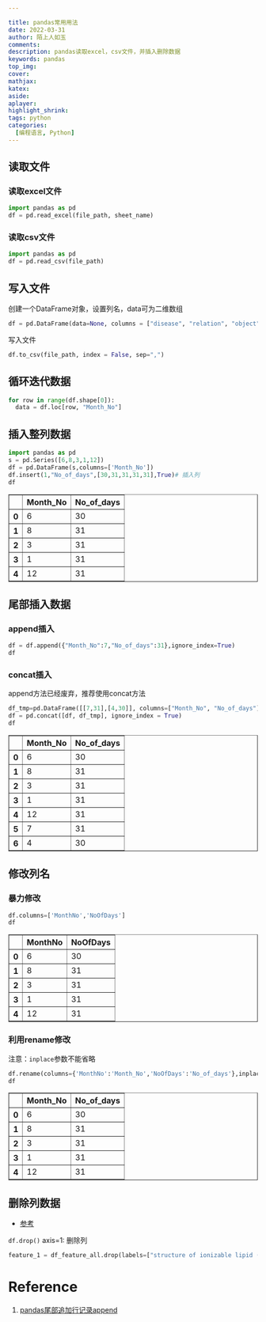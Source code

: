 ```yaml
---

title: pandas常用用法
date: 2022-03-31
author: 陌上人如玉
comments:
description: pandas读取excel，csv文件，并插入删除数据
keywords: pandas
top_img:
cover:
mathjax:
katex:
aside:
aplayer:
highlight_shrink:
tags: python
categories:
  [编程语言, Python]
---
```


## 读取文件

### 读取excel文件

```python
import pandas as pd
df = pd.read_excel(file_path, sheet_name)
```

### 读取csv文件

```python
import pandas as pd
df = pd.read_csv(file_path)
```

## 写入文件

创建一个DataFrame对象，设置列名，data可为二维数组

```python
df = pd.DataFrame(data=None, columns = ["disease", "relation", "object"])
```

写入文件

```python
df.to_csv(file_path, index = False, sep=",")
```



## 循环迭代数据

```python
for row in range(df.shape[0]):
  data = df.loc[row, "Month_No"] 
```



## 插入整列数据

```python
import pandas as pd
s = pd.Series([6,8,3,1,12])
df = pd.DataFrame(s,columns=['Month_No'])
df.insert(1,"No_of_days",[30,31,31,31,31],True)# 插入列
df
```
<table border="1" class="dataframe">
  <thead>
    <tr style="text-align: right;">
      <th></th>
      <th>Month_No</th>
      <th>No_of_days</th>
    </tr>
  </thead>
  <tbody>
    <tr>
      <th>0</th>
      <td>6</td>
      <td>30</td>
    </tr>
    <tr>
      <th>1</th>
      <td>8</td>
      <td>31</td>
    </tr>
    <tr>
      <th>2</th>
      <td>3</td>
      <td>31</td>
    </tr>
    <tr>
      <th>3</th>
      <td>1</td>
      <td>31</td>
    </tr>
    <tr>
      <th>4</th>
      <td>12</td>
      <td>31</td>
    </tr>
  </tbody>
</table>

## 尾部插入数据
### append插入
```python
df = df.append({"Month_No":7,"No_of_days":31},ignore_index=True)
df
```
### concat插入

append方法已经废弃，推荐使用concat方法

```python
df_tmp=pd.DataFrame([[7,31],[4,30]], columns=["Month_No", "No_of_days"])
df = pd.concat([df, df_tmp], ignore_index = True)
df
```
<table border="1" class="dataframe">
  <thead>
    <tr style="text-align: right;">
      <th></th>
      <th>Month_No</th>
      <th>No_of_days</th>
    </tr>
  </thead>
  <tbody>
    <tr>
      <th>0</th>
      <td>6</td>
      <td>30</td>
    </tr>
    <tr>
      <th>1</th>
      <td>8</td>
      <td>31</td>
    </tr>
    <tr>
      <th>2</th>
      <td>3</td>
      <td>31</td>
    </tr>
    <tr>
      <th>3</th>
      <td>1</td>
      <td>31</td>
    </tr>
    <tr>
      <th>4</th>
      <td>12</td>
      <td>31</td>
    </tr>
    <tr>
      <th>5</th>
      <td>7</td>
      <td>31</td>
    </tr>
    <tr>
      <th>6</th>
      <td>4</td>
      <td>30</td>
    </tr>
  </tbody>
</table>

## 修改列名
### 暴力修改


```python
df.columns=['MonthNo','NoOfDays']  
df
```

<table border="1" class="dataframe">
  <thead>
    <tr style="text-align: right;">
      <th></th>
      <th>MonthNo</th>
      <th>NoOfDays</th>
    </tr>
  </thead>
  <tbody>
    <tr>
      <th>0</th>
      <td>6</td>
      <td>30</td>
    </tr>
    <tr>
      <th>1</th>
      <td>8</td>
      <td>31</td>
    </tr>
    <tr>
      <th>2</th>
      <td>3</td>
      <td>31</td>
    </tr>
    <tr>
      <th>3</th>
      <td>1</td>
      <td>31</td>
    </tr>
    <tr>
      <th>4</th>
      <td>12</td>
      <td>31</td>
    </tr>
  </tbody>
</table>


### 利用rename修改 

注意：`inplace`参数不能省略


```python
df.rename(columns={'MonthNo':'Month_No','NoOfDays':'No_of_days'},inplace=True) 
df
```

<table border="1" class="dataframe">
  <thead>
    <tr style="text-align: right;">
      <th></th>
      <th>Month_No</th>
      <th>No_of_days</th>
    </tr>
  </thead>
  <tbody>
    <tr>
      <th>0</th>
      <td>6</td>
      <td>30</td>
    </tr>
    <tr>
      <th>1</th>
      <td>8</td>
      <td>31</td>
    </tr>
    <tr>
      <th>2</th>
      <td>3</td>
      <td>31</td>
    </tr>
    <tr>
      <th>3</th>
      <td>1</td>
      <td>31</td>
    </tr>
    <tr>
      <th>4</th>
      <td>12</td>
      <td>31</td>
    </tr>
  </tbody>
</table>

## 删除列数据
* [参考](https://www.cnblogs.com/wodexk/p/10316674.html)

`df.drop()`
axis=1: 删除列
```python
feature_1 = df_feature_all.drop(labels=["structure of ionizable lipid (SMILE)","IgG"],axis=1).to_numpy()
```

# Reference

1. [pandas尾部追加行记录append](https://www.cnblogs.com/jm7612/p/12495020.html)